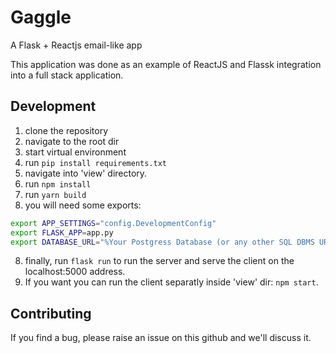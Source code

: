 # Gaggle
A Flask + Reactjs  email-like app

This application was done as an example of ReactJS and Flassk integration into a full stack application.
## Development
1. clone the repository
2. navigate to the root dir
3. start virtual environment
4. run `pip install requirements.txt `
5. navigate into 'view' directory.
6. run `npm install`
7. run `yarn build`
7. you will need some exports:
```bash
export APP_SETTINGS="config.DevelopmentConfig"
export FLASK_APP=app.py
export DATABASE_URL="%Your Postgress Database (or any other SQL DBMS URL)%"
```
8. finally, run `flask run` to run the server and serve the client on the localhost:5000 address.
9. If you want you can run the client separatly inside 'view' dir: `npm start`.

## Contributing
If you find a bug, please raise an issue on this github and we'll discuss it.

